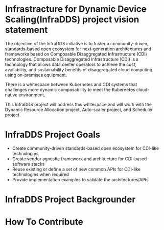 # Infrastracture for Dynamic Device Scaling(InfraDDS) project vision statement

The objective of the InfraDDS initiative is to foster a community-driven, standards-based open ecosystem for next-generation architectures and frameworks based on Composable Disaggregated Infrastructure (CDI) technologies.
Composable Disaggregated Infrastructure (CDI) is a technology that allows data center operators to achieve the cost, availability, and sustainability benefits of disaggregated cloud computing using on-premises equipment.

There is a whitespace between Kubernetes and CDI systems that challenges more dynamic composability to meet the Kubernetes cloud-native environment.

This InfraDDS project will address this whitespace and will work with the Dynamic Resource Allocation project, Auto-scaler project, and Scheduler project.

# InfraDDS Project Goals
- Create community-driven standards-based open ecosystem for CDI-like technologies
- Create vendor agnostic framework and architecture for CDI-based software stacks
- Reuse existing or define a set of new common APIs for CDI-like technologies when required
- Provide implementation examples to validate the architectures/APIs

# InfraDDS Project Backgrounder

# How To Contribute
